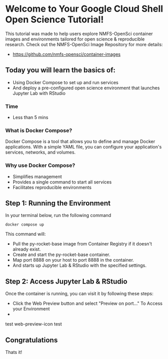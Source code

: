 # Welcome to Your Google Cloud Shell Open Science Tutorial!

This tutorial was made to help users explore NMFS-OpenSci container images and environments tailored for open science & reproducible research.
Check out the NMFS-OpenSci Image Repository for more details:
- https://github.com/nmfs-opensci/container-images

## Today you will learn the basics of:
- Using Docker Compose to set up and run services
- And deploy a pre-configured open science environment that launches Jupyter Lab with RStudio

### Time 
- Less than 5 mins

### What is Docker Compose?

Docker Compose is a tool that allows you to define and manage Docker applications. With a simple YAML file, you can configure your application's services, networks, and volumes.

### Why use Docker Compose?

- Simplifies management
- Provides a single command to start all services
- Facilitates reproducible environments

## Step 1: Running the Environment
In your terminal below, run the following command
```
docker compose up
```
This command will:
- Pull the py-rocket-base image from Container Registry if it doesn't already exist.
- Create and start the py-rocket-base container.
- Map port 8888 on your host to port 8888 in the container.
- And starts up Jupyter Lab & RStudio with the specified settings.

## Step 2: Access Jupyter Lab & RStudio
Once the container is running, you can visit it by following these steps:
- Click the Web Preview button <walkthrough-web-preview-icon></walkthrough-web-preview-icon>and select "Preview on port..." To Access your Environment
- 
test web-preview-icon test

## Congratulations 
Thats it! 
<walkthrough-conclusion-trophy></walkthrough-conclusion-trophy>
